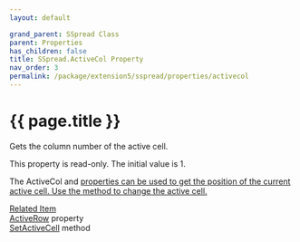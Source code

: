 ```yaml
---
layout: default

grand_parent: SSpread Class
parent: Properties
has_children: false
title: SSpread.ActiveCol Property
nav_order: 3
permalink: /package/extension5/sspread/properties/activecol
---
```

# {{ page.title }}

Gets the column number of the active cell.

This property is read-only. The initial value is 1.

The ActiveCol and <a href="/package/extension5/sspread/properties/activerow"> properties can be used to get the position of the current active cell. Use the <a href="/package/extension5/sspread/methods/setactivecell"> method to change the active cell. 

Related Item<br>
<a href="/package/extension5/sspread/properties/activerow">ActiveRow</a> property<br>
<a href="/package/extension5/sspread/methods/setactivecell">SetActiveCell</a> method
